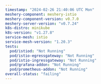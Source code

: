 ```yaml
---
timestamp: "2024-02-26 21:40:06 UTC Mon"
meshery-component: meshery-istio
meshery-component-version: v0.7.0
meshery-server-version: "v0.7.24"
k8s-distro: minikube
k8s-version: "v1.27.8"
service-mesh: istio
service-mesh-version: "1.20.3"
tests:
  pod/istiod: "Not Running"
  pod/istio-egressgateway: "Not Running"
  pod/istio-ingressgateway: "Not Running"
  pod/grafana-addon: "Not Running"
  pod/prometheus-addon: "Not Running"
overall-status: "failing"
---
```

